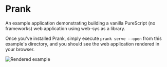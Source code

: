 Prank
=========================
An example application demonstrating building a vanilla PureScript (no frameworks) web application using web-sys as a library.

Once you've installed Prank, simply execute `prank serve --open` from this example's directory, and you should see the web application rendered in your browser.

![Rendered example](example-vanilla.png)
